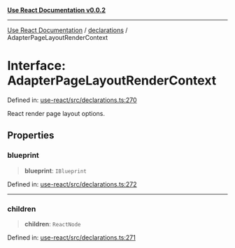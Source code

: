 [**Use React Documentation v0.0.2**](../../README.md)

***

[Use React Documentation](../../modules.md) / [declarations](../README.md) / AdapterPageLayoutRenderContext

# Interface: AdapterPageLayoutRenderContext

Defined in: [use-react/src/declarations.ts:270](https://github.com/stonemjs/use-react/blob/a85b32b76e105a7bc655ce084e0841ade8b0df8a/src/declarations.ts#L270)

React render page layout options.

## Properties

### blueprint

> **blueprint**: `IBlueprint`

Defined in: [use-react/src/declarations.ts:272](https://github.com/stonemjs/use-react/blob/a85b32b76e105a7bc655ce084e0841ade8b0df8a/src/declarations.ts#L272)

***

### children

> **children**: `ReactNode`

Defined in: [use-react/src/declarations.ts:271](https://github.com/stonemjs/use-react/blob/a85b32b76e105a7bc655ce084e0841ade8b0df8a/src/declarations.ts#L271)
